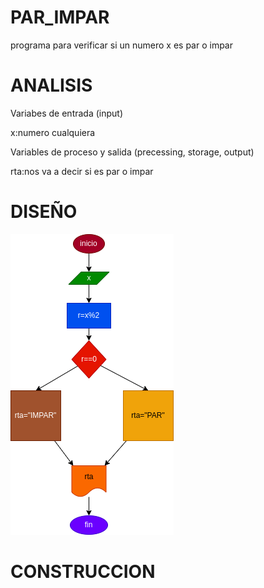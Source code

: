 # PAR_IMPAR
programa para verificar si un numero x es par o impar 

# ANALISIS

Variabes de entrada (input)

x:numero cualquiera

Variables de proceso y salida (precessing, storage, output)

rta:nos va a decir si es par o impar 

# DISEÑO

![Diagrama de flujo](diagrama.png "Diagrama de flujo")

# CONSTRUCCION
